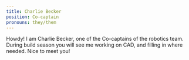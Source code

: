 ```yaml
---
title: Charlie Becker
position: Co-captain
pronouns: they/them
---
```

Howdy! I am Charlie Becker, one of the Co-captains of the robotics team. During build season you will see me working on CAD, and filling in where needed. Nice to meet you!